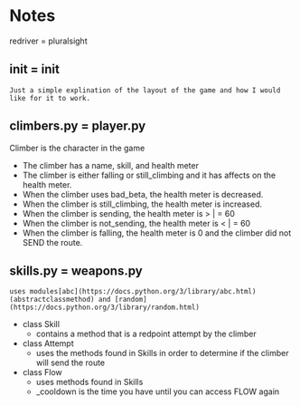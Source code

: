 # Notes

redriver = pluralsight

## init = init

    Just a simple explination of the layout of the game and how I would like for it to work.

## climbers.py = player.py

Climber is the character in the game

* The climber has a name, skill, and health meter
* The climber is either falling or still_climbing and  it has affects on the health meter.
* When the climber uses bad_beta, the health meter is decreased.
* When the climber is still_climbing, the health meter is increased.
* When the climber is sending, the health meter is > | = 60
* When the climber is not_sending, the health meter is < | = 60
* When the climber is falling, the health meter is 0 and the climber did not SEND the route.

## skills.py = weapons.py

    uses modules[abc](https://docs.python.org/3/library/abc.html)(abstractclassmethod) and [random](https://docs.python.org/3/library/random.html)

* class Skill
  * contains a method that is a redpoint attempt by the climber
* class Attempt
  * uses the methods found in Skills in order to determine if the climber will send the route
* class Flow
  * uses methods found in Skills
  * _cooldown is the time you have until you can access FLOW again
